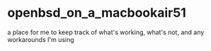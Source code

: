 openbsd_on_a_macbookair51
=========================

a place for me to keep track of what's working, what's not, and any workarounds I'm using
